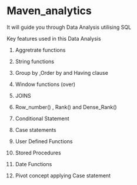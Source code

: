 # Maven_analytics


It will guide you through Data Analysis utilising SQL

Key features used in this Data Analysis

1. Aggretrate functions

2. String functions

3. Group by ,Order by and Having clause

4. Window functions (over)

5. JOINS

6. Row_number() , Rank() and Dense_Rank()

7. Conditional Statement

8. Case statements

9. User Defined Functions

10. Stored Procedures

11. Date Functions

12. Pivot concept applying Case statement
